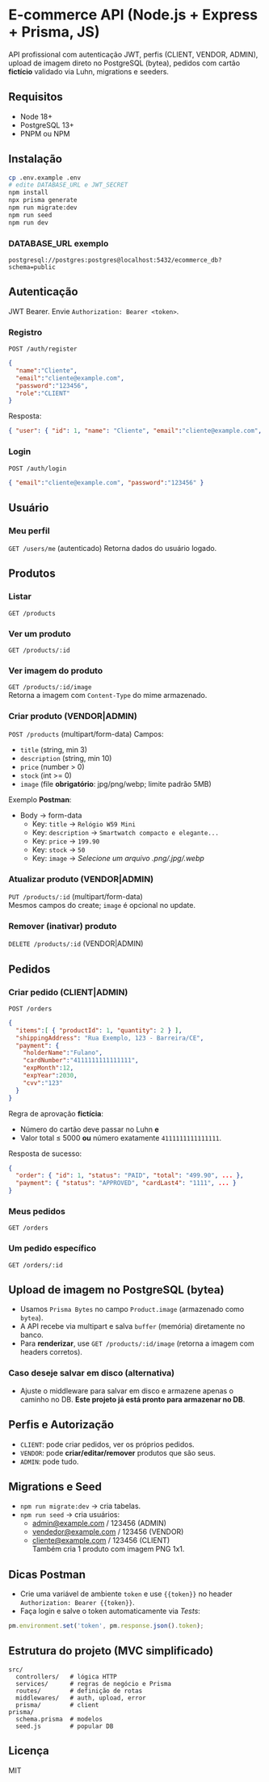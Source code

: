 # E-commerce API (Node.js + Express + Prisma, JS)

API profissional com autenticação JWT, perfis (CLIENT, VENDOR, ADMIN), upload de imagem direto no PostgreSQL (bytea), pedidos com cartão **fictício** validado via Luhn, migrations e seeders.

## Requisitos
- Node 18+
- PostgreSQL 13+
- PNPM ou NPM

## Instalação
```bash
cp .env.example .env
# edite DATABASE_URL e JWT_SECRET
npm install
npx prisma generate
npm run migrate:dev
npm run seed
npm run dev
```

### DATABASE_URL exemplo
```
postgresql://postgres:postgres@localhost:5432/ecommerce_db?schema=public
```

## Autenticação
JWT Bearer. Envie `Authorization: Bearer <token>`.

### Registro
`POST /auth/register`
```json
{
  "name":"Cliente",
  "email":"cliente@example.com",
  "password":"123456",
  "role":"CLIENT"
}
```
Resposta:
```json
{ "user": { "id": 1, "name": "Cliente", "email":"cliente@example.com", "role":"CLIENT" }, "token":"..." }
```

### Login
`POST /auth/login`
```json
{ "email":"cliente@example.com", "password":"123456" }
```

## Usuário
### Meu perfil
`GET /users/me` (autenticado)
Retorna dados do usuário logado.

## Produtos
### Listar
`GET /products`

### Ver um produto
`GET /products/:id`

### Ver imagem do produto
`GET /products/:id/image`  
Retorna a imagem com `Content-Type` do mime armazenado.

### Criar produto (VENDOR|ADMIN)
`POST /products` (multipart/form-data)
Campos:
- `title` (string, min 3)
- `description` (string, min 10)
- `price` (number > 0)
- `stock` (int >= 0)
- `image` (file **obrigatório**: jpg/png/webp; limite padrão 5MB)

Exemplo **Postman**:
- Body → form-data
  - Key: `title` → `Relógio W59 Mini`
  - Key: `description` → `Smartwatch compacto e elegante...`
  - Key: `price` → `199.90`
  - Key: `stock` → `50`
  - Key: `image` → *Selecione um arquivo .png/.jpg/.webp*

### Atualizar produto (VENDOR|ADMIN)
`PUT /products/:id` (multipart/form-data)  
Mesmos campos do create; `image` é opcional no update.

### Remover (inativar) produto
`DELETE /products/:id` (VENDOR|ADMIN)

## Pedidos
### Criar pedido (CLIENT|ADMIN)
`POST /orders`
```json
{
  "items":[ { "productId": 1, "quantity": 2 } ],
  "shippingAddress": "Rua Exemplo, 123 - Barreira/CE",
  "payment": {
    "holderName":"Fulano",
    "cardNumber":"4111111111111111",
    "expMonth":12,
    "expYear":2030,
    "cvv":"123"
  }
}
```
Regra de aprovação **fictícia**:
- Número do cartão deve passar no Luhn **e**
- Valor total ≤ 5000 **ou** número exatamente `4111111111111111`.

Resposta de sucesso:
```json
{
  "order": { "id": 1, "status": "PAID", "total": "499.90", ... },
  "payment": { "status": "APPROVED", "cardLast4": "1111", ... }
}
```

### Meus pedidos
`GET /orders`

### Um pedido específico
`GET /orders/:id`

## Upload de imagem no PostgreSQL (bytea)
- Usamos `Prisma Bytes` no campo `Product.image` (armazenado como `bytea`).
- A API recebe via multipart e salva `buffer` (memória) diretamente no banco.
- Para **renderizar**, use `GET /products/:id/image` (retorna a imagem com headers corretos).

### Caso deseje salvar em disco (alternativa)
- Ajuste o middleware para salvar em disco e armazene apenas o caminho no DB. **Este projeto já está pronto para armazenar no DB**.

## Perfis e Autorização
- `CLIENT`: pode criar pedidos, ver os próprios pedidos.
- `VENDOR`: pode **criar/editar/remover** produtos que são seus.
- `ADMIN`: pode tudo.

## Migrations e Seed
- `npm run migrate:dev` → cria tabelas.
- `npm run seed` → cria usuários:  
  - admin@example.com / 123456 (ADMIN)  
  - vendedor@example.com / 123456 (VENDOR)  
  - cliente@example.com / 123456 (CLIENT)  
  Também cria 1 produto com imagem PNG 1x1.

## Dicas Postman
- Crie uma variável de ambiente `token` e use `{{token}}` no header `Authorization: Bearer {{token}}`.
- Faça login e salve o token automaticamente via *Tests*:
```js
pm.environment.set('token', pm.response.json().token);
```

## Estrutura do projeto (MVC simplificado)
```
src/
  controllers/   # lógica HTTP
  services/      # regras de negócio e Prisma
  routes/        # definição de rotas
  middlewares/   # auth, upload, error
  prisma/        # client
prisma/
  schema.prisma  # modelos
  seed.js        # popular DB
```

## Licença
MIT
